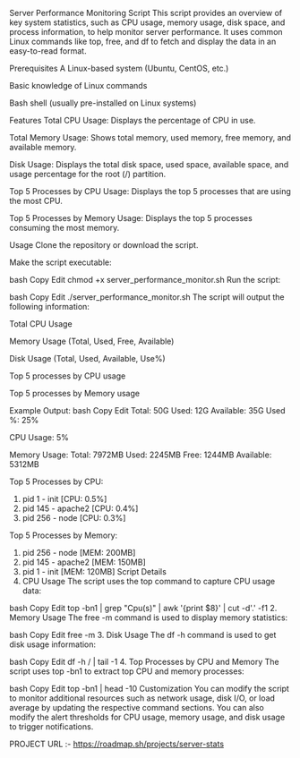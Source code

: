 Server Performance Monitoring Script
This script provides an overview of key system statistics, such as CPU usage, memory usage, disk space, and process information, to help monitor server performance. It uses common Linux commands like top, free, and df to fetch and display the data in an easy-to-read format.

Prerequisites
A Linux-based system (Ubuntu, CentOS, etc.)

Basic knowledge of Linux commands

Bash shell (usually pre-installed on Linux systems)

Features
Total CPU Usage: Displays the percentage of CPU in use.

Total Memory Usage: Shows total memory, used memory, free memory, and available memory.

Disk Usage: Displays the total disk space, used space, available space, and usage percentage for the root (/) partition.

Top 5 Processes by CPU Usage: Displays the top 5 processes that are using the most CPU.

Top 5 Processes by Memory Usage: Displays the top 5 processes consuming the most memory.

Usage
Clone the repository or download the script.

Make the script executable:

bash
Copy
Edit
chmod +x server_performance_monitor.sh
Run the script:

bash
Copy
Edit
./server_performance_monitor.sh
The script will output the following information:

Total CPU Usage

Memory Usage (Total, Used, Free, Available)

Disk Usage (Total, Used, Available, Use%)

Top 5 processes by CPU usage

Top 5 processes by Memory usage

Example Output:
bash
Copy
Edit
Total: 50G
Used: 12G
Available: 35G
Used %: 25%

CPU Usage: 5%

Memory Usage:
Total: 7972MB
Used: 2245MB
Free: 1244MB
Available: 5312MB

Top 5 Processes by CPU:
1. pid 1 - init [CPU: 0.5%]
2. pid 145 - apache2 [CPU: 0.4%]
3. pid 256 - node [CPU: 0.3%]

Top 5 Processes by Memory:
1. pid 256 - node [MEM: 200MB]
2. pid 145 - apache2 [MEM: 150MB]
3. pid 1 - init [MEM: 120MB]
Script Details
1. CPU Usage
The script uses the top command to capture CPU usage data:

bash
Copy
Edit
top -bn1 | grep "Cpu(s)" | awk '{print $8}' | cut -d'.' -f1
2. Memory Usage
The free -m command is used to display memory statistics:

bash
Copy
Edit
free -m
3. Disk Usage
The df -h command is used to get disk usage information:

bash
Copy
Edit
df -h / | tail -1
4. Top Processes by CPU and Memory
The script uses top -bn1 to extract top CPU and memory processes:

bash
Copy
Edit
top -bn1 | head -10
Customization
You can modify the script to monitor additional resources such as network usage, disk I/O, or load average by updating the respective command sections. You can also modify the alert thresholds for CPU usage, memory usage, and disk usage to trigger notifications.





PROJECT URL :- https://roadmap.sh/projects/server-stats
